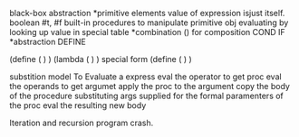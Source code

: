 black-box abstraction
*primitive elements
  value of expression isjust itself.
  boolean #t, #f
  built-in procedures to manipulate primitive obj
  evaluating by looking up value in special table
*combination () for composition COND IF
*abstraction DEFINE

(define (<name> <para>) <body>)
(lambda (<name> <para>) <body>) special form
(define (<name> <para>) 
         <lambda>
         	)

substition model
To Evaluate a express
  eval the operator to get proc
  eval the operands to get argumet
  apply the proc to the argument
    copy the body of the procedure
    substituting args supplied for the formal paramenters of the proc
    eval the resulting new body

Iteration and recursion
program crash.

